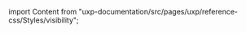 
import Content from "uxp-documentation/src/pages/uxp/reference-css/Styles/visibility";

<Content query="product=photoshop"/>
